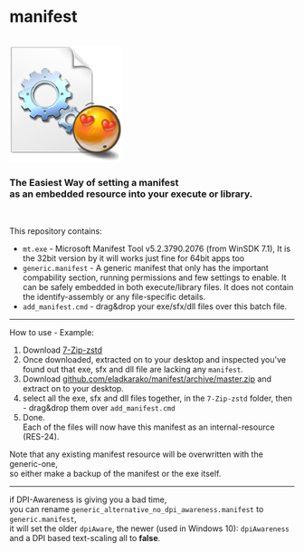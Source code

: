 <h1>manifest</h1>
<br/>
<img alt="" src="icon.png" />
<br/>
<h3>The Easiest Way of setting a <strong>manifest</strong><br/>
as an <strong>embedded resource</strong> into your execute or library.</h3>
<br/>

This repository contains:
<ul>
<li><code>mt.exe</code> - Microsoft Manifest Tool v5.2.3790.2076 (from WinSDK 7.1), It is the 32bit version by it will works just fine for 64bit apps too</li>
<li><code>generic.manifest</code> - A generic manifest that only has the important compability section, running permissions and few settings to enable. It can be safely embedded in both execute/library files. It does not contain the identify-assembly or any file-specific details.</li>
<li><code>add_manifest.cmd</code> - drag&amp;drop your exe/sfx/dll files over this batch file.</li>
</ul>

<hr/>

How to use - Example:
<ol>
<li>Download <a href="https://github.com/mcmilk/7-Zip-zstd/releases/">7-Zip-zstd</a></li>
<li>Once downloaded, extracted on to your desktop and inspected you've found out that exe, sfx and dll file are lacking any <code>manifest</code>.</li>
<li>Download <a href="https://github.com/eladkarako/manifest/archive/master.zip">github.com/eladkarako/manifest/archive/master.zip</a> and extract on to your desktop.</li>
<li>select all the exe, sfx and dll files together, in the <code>7-Zip-zstd</code> folder, then - drag&amp;drop them over <code>add_manifest.cmd</code></li>
<li>Done.<br/>Each of the files will now have this manifest as an internal-resource (RES-24).</li>
</ol>

Note that any existing manifest resource will be overwritten with the generic-one,<br/>
so either make a backup of the manifest or the exe itself.

<hr/>

if DPI-Awareness is giving you a bad time,<br/>
you can rename <code>generic_alternative_no_dpi_awareness.manifest</code> to <code>generic.manifest</code>,<br/>
it will set the older <code>dpiAware</code>, the newer (used in Windows 10): <code>dpiAwareness</code> and a DPI based text-scaling all to <strong>false</strong>.
